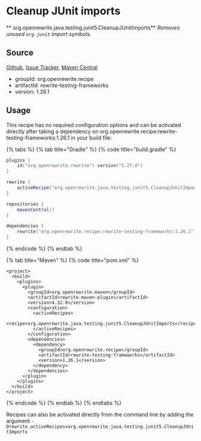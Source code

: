 # Cleanup JUnit imports

** org.openrewrite.java.testing.junit5.CleanupJUnitImports**
_Removes unused `org.junit` import symbols._

## Source

[Github](https://github.com/openrewrite/rewrite-testing-frameworks), [Issue Tracker](https://github.com/openrewrite/rewrite-testing-frameworks/issues), [Maven Central](https://search.maven.org/artifact/org.openrewrite.recipe/rewrite-testing-frameworks/1.26.1/jar)

* groupId: org.openrewrite.recipe
* artifactId: rewrite-testing-frameworks
* version: 1.26.1


## Usage

This recipe has no required configuration options and can be activated directly after taking a dependency on org.openrewrite.recipe:rewrite-testing-frameworks:1.26.1 in your build file:

{% tabs %}
{% tab title="Gradle" %}
{% code title="build.gradle" %}
```groovy
plugins {
    id("org.openrewrite.rewrite") version("5.27.0")
}

rewrite {
    activeRecipe("org.openrewrite.java.testing.junit5.CleanupJUnitImports")
}

repositories {
    mavenCentral()
}

dependencies {
    rewrite("org.openrewrite.recipe:rewrite-testing-frameworks:1.26.1")
}
```
{% endcode %}
{% endtab %}

{% tab title="Maven" %}
{% code title="pom.xml" %}
```markup
<project>
  <build>
    <plugins>
      <plugin>
        <groupId>org.openrewrite.maven</groupId>
        <artifactId>rewrite-maven-plugin</artifactId>
        <version>4.32.0</version>
        <configuration>
          <activeRecipes>
            <recipe>org.openrewrite.java.testing.junit5.CleanupJUnitImports</recipe>
          </activeRecipes>
        </configuration>
        <dependencies>
          <dependency>
            <groupId>org.openrewrite.recipe</groupId>
            <artifactId>rewrite-testing-frameworks</artifactId>
            <version>1.26.1</version>
          </dependency>
        </dependencies>
      </plugin>
    </plugins>
  </build>
</project>
```
{% endcode %}
{% endtab %}
{% endtabs %}

Recipes can also be activated directly from the command line by adding the argument `-Drewrite.activeRecipes=org.openrewrite.java.testing.junit5.CleanupJUnitImports`

